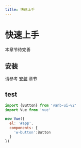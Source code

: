 ```yaml
---
title: 快速上手
---
```


# 快速上手

本章节待完善

## 安装

请参考 [安装](../install/) 章节


## test

```javascript
import {Button} from 'vanb-ui-v2'
import Vue from 'vue'

new Vue({
  el: '#app',
  components: {
    'w-button':Button
  }
})
```
